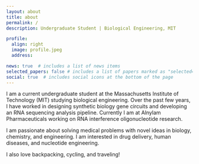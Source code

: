 ```yaml
---
layout: about
title: about
permalink: /
description: Undergraduate Student | Biological Engineering, MIT

profile:
  align: right
  image: profile.jpeg
  address:

news: true  # includes a list of news items
selected_papers: false # includes a list of papers marked as "selected={true}"
social: true  # includes social icons at the bottom of the page
---
```


I am a current undergraduate student at the Massachusetts Institute of Technology (MIT) studying biological engineering. Over the past few years, I have worked in designing synthetic biology gene circuits and developing an RNA sequencing analysis pipeline. Currently I am at Alnylam Pharmaceuticals working on RNA interference oligonucleotide research.

I am passionate about solving medical problems with novel ideas in biology, chemistry, and engineering. I am interested in drug delivery, human diseases, and nucleotide engineering.

I also love backpacking, cycling, and traveling!
